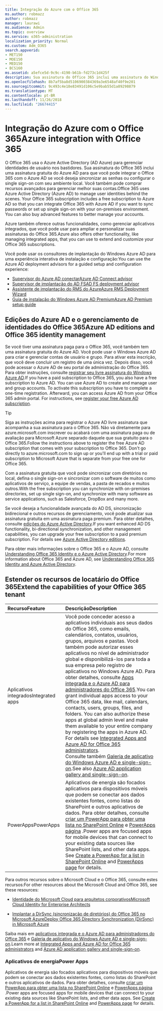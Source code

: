 ```yaml
---
title: Integração do Azure com o Office 365
ms.author: robmazz
author: robmazz
manager: laurawi
ms.audience: Admin
ms.topic: overview
ms.service: o365-administration
localization_priority: Normal
ms.custom: Adm_O365
search.appverid:
- MET150
- MOE150
- MED150
- BCS160
ms.assetid: a5efce5d-9c9c-4190-b61b-fd273c1d425f
description: Sua assinatura do Office 365 inclui uma assinatura do Windows Azure AD. Integre o Office 365 com o Azure AD, se desejar sincronização de senha ou serviço single sign-on com seu ambiente local.
ms.openlocfilehash: 8b7af5ba8d5106900384369a3e6548af40f9e201
ms.sourcegitcommit: 9c493c4e18e83491d106c5e9bab55d1a89298879
ms.translationtype: MT
ms.contentlocale: pt-BR
ms.lasthandoff: 11/26/2018
ms.locfileid: "26674415"
---
```

# <a name="azure-integration-with-office-365"></a><span data-ttu-id="50afb-104">Integração do Azure com o Office 365</span><span class="sxs-lookup"><span data-stu-id="50afb-104">Azure integration with Office 365</span></span>

<span data-ttu-id="50afb-p102">O Office 365 usa o Azure Active Directory (AD Azure) para gerenciar identidades de usuário nos bastidores. Sua assinatura do Office 365 inclui uma assinatura gratuita do Azure AD para que você pode integrar o Office 365 com o Azure AD se você deseja sincronizar as senhas ou configurar o single sign-on com seu ambiente local. Você também pode comprar recursos avançados para gerenciar melhor suas contas.</span><span class="sxs-lookup"><span data-stu-id="50afb-p102">Office 365 uses Azure Active Directory (Azure AD) to manage user identities behind the scenes. Your Office 365 subscription includes a free subscription to Azure AD so that you can integrate Office 365 with Azure AD if you want to sync passwords or set up single sign-on with your on-premises environment. You can also buy advanced features to better manage your accounts.</span></span>
  
<span data-ttu-id="50afb-108">Azure também oferece outras funcionalidades, como gerenciar aplicativos integrados, que você pode usar para ampliar e personalizar suas assinaturas do Office 365.</span><span class="sxs-lookup"><span data-stu-id="50afb-108">Azure also offers other functionality, like managing integrated apps, that you can use to extend and customize your Office 365 subscriptions.</span></span>
  
<span data-ttu-id="50afb-109">Você pode usar os consultores de implantação do Windows Azure AD para uma experiência interativa de instalação e configuração:</span><span class="sxs-lookup"><span data-stu-id="50afb-109">You can use the Azure AD deployment advisors for a guided setup and configuration experience:</span></span>
 - [<span data-ttu-id="50afb-110">Supervisor do Azure AD conectar</span><span class="sxs-lookup"><span data-stu-id="50afb-110">Azure AD Connect advisor</span></span>](https://aka.ms/aadconnectpwsync)
 - [<span data-ttu-id="50afb-111">Supervisor de implantação do AD FS</span><span class="sxs-lookup"><span data-stu-id="50afb-111">AD FS deployment advisor</span></span>](https://aka.ms/adfsguidance)
 - [<span data-ttu-id="50afb-112">Assistente de implantação do RMS do Azure</span><span class="sxs-lookup"><span data-stu-id="50afb-112">Azure RMS Deployment Wizard</span></span>](https://aka.ms/azuremsguidance)
 - [<span data-ttu-id="50afb-113">Guia de instalação do Windows Azure AD Premium</span><span class="sxs-lookup"><span data-stu-id="50afb-113">Azure AD Premium setup guide</span></span>](https://aka.ms/aadpguidance)
  
## <a name="azure-ad-editions-and-office-365-identity-management"></a><span data-ttu-id="50afb-114">Edições do Azure AD e o gerenciamento de identidades do Office 365</span><span class="sxs-lookup"><span data-stu-id="50afb-114">Azure AD editions and Office 365 identity management</span></span>

<span data-ttu-id="50afb-p103">Se você tiver uma assinatura paga para o Office 365, você também tem uma assinatura gratuita do Azure AD. Você pode usar o Windows Azure AD para criar e gerenciar contas de usuário e grupo. Para ativar esta inscrição, que você deve concluir um registro de uma única vez. Depois disso, você pode acessar o Azure AD de seu portal de administração do Office 365. Para obter instruções, consulte [registrar seu livre assinatura do Windows Azure AD](https://go.microsoft.com/fwlink/p/?LinkId=617127).</span><span class="sxs-lookup"><span data-stu-id="50afb-p103">If you have a paid subscription to Office 365, you also have a free subscription to Azure AD. You can use Azure AD to create and manage user and group accounts. To activate this subscription you have to complete a one-time registration. Afterward, you can access Azure AD from your Office 365 admin portal. For instructions, see [register your free Azure AD subscription](https://go.microsoft.com/fwlink/p/?LinkId=617127).</span></span> 
  
> [!TIP]
> <span data-ttu-id="50afb-p104">Siga as instruções acima para registrar o Azure AD livre assinatura que acompanha a sua assinatura para o Office 365. Não vá diretamente para azure.microsoft.com inscrever ou acabará com uma assinatura paga ou de avaliação para Microsoft Azure separado daquele que sua gratuito para o Office 365.</span><span class="sxs-lookup"><span data-stu-id="50afb-p104">Follow the instructions above to register the free Azure AD subscription that comes with your subscription to Office 365. Don't go directly to azure.microsoft.com to sign up or you'll end up with a trial or paid subscription to Microsoft Azure that is separate from your free one for Office 365.</span></span> 
  
<span data-ttu-id="50afb-122">Com a assinatura gratuita que você pode sincronizar com diretórios no local, defina o single sign-on e sincronizar com o software de muitos como aplicativos de serviço, a equipe de vendas, a pasta de recados e muitos outros.</span><span class="sxs-lookup"><span data-stu-id="50afb-122">With the free subscription you can synchronize with on-premises directories, set up single sign-on, and synchronize with many software as service applications, such as Salesforce, DropBox and many more.</span></span>
  
<span data-ttu-id="50afb-p105">Se você deseja a funcionalidade avançada do AD DS, sincronização bidirecional e outros recursos de gerenciamento, você pode atualizar sua assinatura gratuita em uma assinatura paga premium. Para obter detalhes, consulte [edições do Azure Active Directory](https://docs.microsoft.com/azure/active-directory/fundamentals/active-directory-whatis).</span><span class="sxs-lookup"><span data-stu-id="50afb-p105">If you want enhanced AD DS functionality, bi-directional synchronization, and other management capabilities, you can upgrade your free subscription to a paid premium subscription. For details see [Azure Active Directory editions](https://docs.microsoft.com/azure/active-directory/fundamentals/active-directory-whatis).</span></span>
  
<span data-ttu-id="50afb-125">Para obter mais informações sobre o Office 365 e o Azure AD, consulte [Understanding Office 365 Identity e o Azure Active Directory](https://support.office.com/article/06a189e7-5ec6-4af2-94bf-a22ea225a7a9).</span><span class="sxs-lookup"><span data-stu-id="50afb-125">For more information about Office 365 and Azure AD, see [Understanding Office 365 Identity and Azure Active Directory](https://support.office.com/article/06a189e7-5ec6-4af2-94bf-a22ea225a7a9).</span></span>
  
## <a name="extend-the-capabilities-of-your-office-365-tenant"></a><span data-ttu-id="50afb-126">Estender os recursos de locatário do Office 365</span><span class="sxs-lookup"><span data-stu-id="50afb-126">Extend the capabilities of your Office 365 tenant</span></span>

|<span data-ttu-id="50afb-127">**Recurso**</span><span class="sxs-lookup"><span data-stu-id="50afb-127">**Feature**</span></span>|<span data-ttu-id="50afb-128">**Descrição**</span><span class="sxs-lookup"><span data-stu-id="50afb-128">**Description**</span></span>|
|:-----|:-----|
|<span data-ttu-id="50afb-129">Aplicativos integrados</span><span class="sxs-lookup"><span data-stu-id="50afb-129">Integrated apps</span></span>  <br/> |<span data-ttu-id="50afb-p106">Você pode conceder acesso a aplicativos individuais aos seus dados do Office 365, como emails, calendários, contatos, usuários, grupos, arquivos e pastas. Você também pode autorizar esses aplicativos no nível de administrador global e disponibilizá-los para toda a sua empresa pelo registro de aplicativos no Windows Azure AD. Para obter detalhes, consulte [Apps integrada e o Azure AD para administradores do Office 365](https://support.office.com/article/cb2250e3-451e-416f-bf4e-363549652c2a).</span><span class="sxs-lookup"><span data-stu-id="50afb-p106">You can grant individual apps access to your Office 365 data, like mail, calendars, contacts, users, groups, files, and folders. You can also authorize these apps at global admin level and make them available to your entire company by registering the apps in Azure AD. For details see [Integrated Apps and Azure AD for Office 365 administrators](https://support.office.com/article/cb2250e3-451e-416f-bf4e-363549652c2a).  </span></span><br/> <span data-ttu-id="50afb-133">Consulte também [Galeria de aplicativo do Windows Azure AD e single-sign-on](https://go.microsoft.com/fwlink/p/?LinkId=698604).</span><span class="sxs-lookup"><span data-stu-id="50afb-133">See also [Azure AD application gallery and single-sign-on](https://go.microsoft.com/fwlink/p/?LinkId=698604).</span></span>  <br/> |
|<span data-ttu-id="50afb-134">PowerApps</span><span class="sxs-lookup"><span data-stu-id="50afb-134">PowerApps</span></span>  <br/> | <span data-ttu-id="50afb-p107">Aplicativos de energia são focados aplicativos para dispositivos móveis que podem se conectar aos dados existentes fontes, como listas do SharePoint e outros aplicativos de dados. Para obter detalhes, consulte [criar um PowerApp para obter uma lista no SharePoint Online](https://support.office.com/article/9338b2d2-67ac-4b81-8e67-97da27e5e9ab) e [PowerApps página](https://powerapps.microsoft.com/) .</span><span class="sxs-lookup"><span data-stu-id="50afb-p107">Power apps are focused apps for mobile devices that can connect to your existing data sources like SharePoint lists, and other data apps. See [Create a PowerApp for a list in SharePoint Online](https://support.office.com/article/9338b2d2-67ac-4b81-8e67-97da27e5e9ab) and [PowerApps page](https://powerapps.microsoft.com/) for details.  </span></span><br/> |
   
<span data-ttu-id="50afb-137">Para outros recursos sobre o Microsoft Cloud e o Office 365, consulte estes recursos:</span><span class="sxs-lookup"><span data-stu-id="50afb-137">For other resources about the Microsoft Cloud and Office 365, see these resources:</span></span>
  
- [<span data-ttu-id="50afb-138">Identidade do Microsoft Cloud para arquitetos corporativos</span><span class="sxs-lookup"><span data-stu-id="50afb-138">Microsoft Cloud Identity for Enterprise Architects</span></span>](https://go.microsoft.com/fwlink/p/?LinkId=524586)
    
- [<span data-ttu-id="50afb-139">Implantar a DirSync (sincronização de diretórios) do Office 365 no Microsoft Azure</span><span class="sxs-lookup"><span data-stu-id="50afb-139">Deploy Office 365 Directory Synchronization (DirSync) in Microsoft Azure</span></span>](https://go.microsoft.com/fwlink/p/?LinkId=517887)
    

<span data-ttu-id="50afb-140">Saiba mais em [aplicativos integrada e o Azure AD para administradores do Office 365](integrated-apps-and-azure-ads.md) e [Galeria de aplicativo do Windows Azure AD e single-sign-on](https://docs.microsoft.com/azure/active-directory/manage-apps/what-is-single-sign-on).</span><span class="sxs-lookup"><span data-stu-id="50afb-140">Learn more at [Integrated Apps and Azure AD for Office 365 administrators](integrated-apps-and-azure-ads.md) and [Azure AD application gallery and single-sign-on](https://docs.microsoft.com/azure/active-directory/manage-apps/what-is-single-sign-on).</span></span>

### <a name="power-apps"></a><span data-ttu-id="50afb-141">Aplicativos de energia</span><span class="sxs-lookup"><span data-stu-id="50afb-141">Power Apps</span></span>
<span data-ttu-id="50afb-p108">Aplicativos de energia são focados aplicativos para dispositivos móveis que podem se conectar aos dados existentes fontes, como listas do SharePoint e outros aplicativos de dados. Para obter detalhes, consulte [criar um PowerApp para obter uma lista no SharePoint Online](https://support.office.com/article/9338b2d2-67ac-4b81-8e67-97da27e5e9ab) e [PowerApps página](https://powerapps.microsoft.com/) .</span><span class="sxs-lookup"><span data-stu-id="50afb-p108">Power apps are focused apps for mobile devices that can connect to your existing data sources like SharePoint lists, and other data apps. See [Create a PowerApp for a list in SharePoint Online](https://support.office.com/article/9338b2d2-67ac-4b81-8e67-97da27e5e9ab) and [PowerApps page](https://powerapps.microsoft.com/) for details.</span></span>